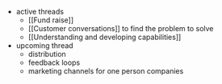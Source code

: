 - active threads
	- [[Fund raise]]
	- [[Customer conversations]] to find the problem to solve
	- [[Understanding and developing capabilities]]
- upcoming thread
	- distribution
	- feedback loops
	- marketing channels for one person companies